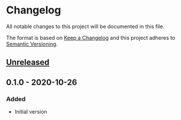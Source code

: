 # Changelog
All notable changes to this project will be documented in this file.

The format is based on [Keep a Changelog](http://keepachangelog.com/en/1.0.0/)
and this project adheres to [Semantic Versioning](http://semver.org/spec/v2.0.0.html).

## [Unreleased]

## 0.1.0 - 2020-10-26
### Added
- Initial version

[Unreleased]: https://github.com/particleflux/bitbutler/compare/0.1.0...HEAD
